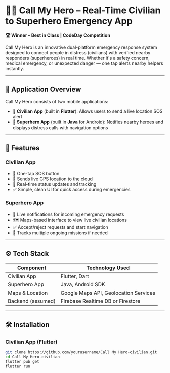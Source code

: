 # 🦸‍♂️ Call My Hero – Real-Time Civilian to Superhero Emergency App

**🏆 Winner – Best in Class | CodeDay Competition**

Call My Hero is an innovative dual-platform emergency response system designed to connect people in distress (civilians) with verified nearby responders (superheroes) in real time. Whether it's a safety concern, medical emergency, or unexpected danger — one tap alerts nearby helpers instantly.

---

## 📱 Application Overview

Call My Hero consists of two mobile applications:

- **🧍 Civilian App** (built in **Flutter**): Allows users to send a live location SOS alert
- **🦸 Superhero App** (built in **Java** for Android): Notifies nearby heroes and displays distress calls with navigation options

---

## 🚀 Features

### Civilian App
- 🚨 One-tap SOS button
- 📍 Sends live GPS location to the cloud
- 📡 Real-time status updates and tracking
- ✅ Simple, clean UI for quick access during emergencies

### Superhero App
- 🔔 Live notifications for incoming emergency requests
- 🗺️ Maps-based interface to view live civilian locations
- ✅ Accept/reject requests and start navigation
- 📌 Tracks multiple ongoing missions if needed

---

## ⚙️ Tech Stack

| Component        | Technology Used     |
|------------------|---------------------|
| Civilian App     | Flutter, Dart       |
| Superhero App    | Java, Android SDK   |
| Maps & Location  | Google Maps API, Geolocation Services |
| Backend (assumed)| Firebase Realtime DB or Firestore |

---

## 🛠️ Installation

### Civilian App (Flutter)

```bash
git clone https://github.com/yourusername/Call My Hero-civilian.git
cd Call My Hero-civilian
flutter pub get
flutter run
